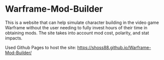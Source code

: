 # Warframe-Mod-Builder
This is a website that can help simulate character building in the video game Warframe without the user needing to fully invest hours of their time in obtaining mods. The site takes into account mod cost, polarity, and stat impacts.

Used Github Pages to host the site: https://shoss88.github.io/Warframe-Mod-Builder/
